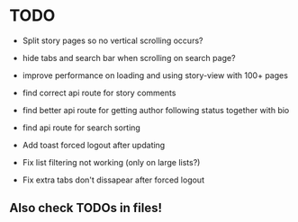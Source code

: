 # TODO

 - Split story pages so no vertical scrolling occurs?
 - hide tabs and search bar when scrolling on search page?
 - improve performance on loading and using story-view with 100+ pages

 - find correct api route for story comments
 - find better api route for getting author following status together with bio
 - find api route for search sorting

 - Add toast forced logout after updating
 - Fix list filtering not working (only on large lists?)
 - Fix extra tabs don't dissapear after forced logout


## Also check TODOs in files!